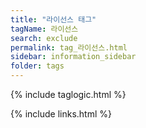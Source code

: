 ```yaml
---
title: "라이선스 태그"
tagName: 라이선스
search: exclude
permalink: tag_라이선스.html
sidebar: information_sidebar
folder: tags
---
```

{% include taglogic.html %}

{% include links.html %}
